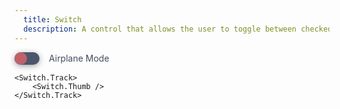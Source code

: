 ```yaml
---
  title: Switch
  description: A control that allows the user to toggle between checked and not checked.
---
```


<script>
    import Switch from '$lib/components/Switch';
</script>

<style global>
.switch__container {
    display: flex;
    align-items: center;
    gap: 15px;
}
.switch__track {
    width: 40px;
    height: 20px;
    border-radius: 15px;
    background-color: #4c566a;
    display: flex;
    align-items: center;
    padding: 0;
    box-shadow: 0 2px 10px #2e344077;
}
.switch__thumb {
    background: #bf616a;
    width: 20px;
    height: 20px;
    border-radius: 15px;
    display: block;
    transform: translateX(0);
    transform-origin: center;
    will-change: transform;
    transition: transform 220ms cubic-bezier(0.65, 0, 0.35, 1);
}
.switch__track[aria-checked='true'] .switch__thumb {
    background: #a3be8c;
    transform: translateX(20px);
}
.switch__label {
    color: #434c5e;
}
</style>

<!--code start-->
<div class="switch__container" slot="component">
    <Switch.Track class="switch__track">
        <Switch.Thumb class="switch__thumb" />
    </Switch.Track>
    <label class="switch__label">Airplane Mode</label>
</div>
<!--code end-->

```svelte
<Switch.Track>
    <Switch.Thumb />
</Switch.Track>
```
